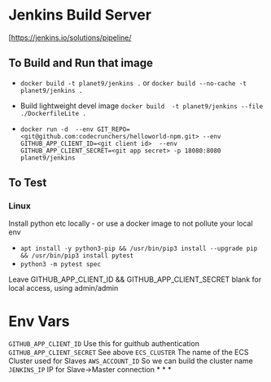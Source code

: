 # Jenkins Build Server

[https://jenkins.io/solutions/pipeline/

## To Build and Run that image
* `docker build -t planet9/jenkins .` or `docker build --no-cache -t planet9/jenkins .`

* Build lightweight devel image   `docker build  -t planet9/jenkins --file ./DockerfileLite .`


* `docker run -d 
	--env GIT_REPO=<git@github.com:codecrunchers/helloworld-npm.git>
	--env GITHUB_APP_CLIENT_ID=<git client id> 
	--env GITHUB_APP_CLIENT_SECRET=<git app secret>
	-p 18080:8080 planet9/jenkins`


## To Test
### Linux
Install python etc locally - or use a docker image to not pollute your local env
* `apt install -y python3-pip && /usr/bin/pip3 install --upgrade pip && /usr/bin/pip3 install pytest`
* `python3 -m pytest spec`

Leave GITHUB_APP_CLIENT_ID && GITHUB_APP_CLIENT_SECRET blank for local access, using admin/admin
 

# Env Vars
`GITHUB_APP_CLIENT_ID`
Use this for guithub authentication
`GITHUB_APP_CLIENT_SECRET`
See above
`ECS_CLUSTER`
The name of the ECS Cluster used for Slaves
`AWS_ACCOUNT_ID`
So we can build the cluster name
`JENKINS_IP`
IP for Slave->Master connection
*
*
*
 



